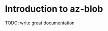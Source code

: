 # Introduction to az-blob

TODO: write [great documentation](http://jacobian.org/writing/what-to-write/)
